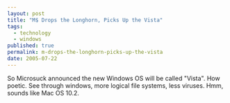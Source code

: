 ```yaml
---
layout: post
title: "M$ Drops the Longhorn, Picks Up the Vista"
tags:
  - technology
  - windows
published: true
permalink: m-drops-the-longhorn-picks-up-the-vista
date: 2005-07-22
---
```


So Microsuck announced the new Windows OS will be called "Vista".  How poetic.  See through windows, more logical file systems, less viruses.  Hmm, sounds like Mac OS 10.2.
